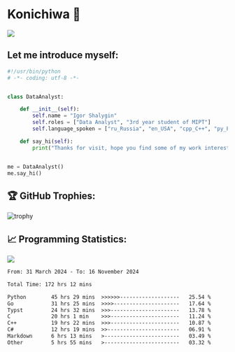 # Konichiwa 👋
![](https://komarev.com/ghpvc/?username=IgorFandre&color=brightgreen)

## Let me introduce myself:
```py
#!/usr/bin/python
# -*- coding: utf-8 -*-


class DataAnalyst:

    def __init__(self):
        self.name = "Igor Shalygin"
        self.roles = ["Data Analyst", "3rd year student of MIPT"]
        self.language_spoken = ["ru_Russia", "en_USA", "cpp_C++", "py_Python", "go_Golang"]

    def say_hi(self):
        print("Thanks for visit, hope you find some of my work interesting.")


me = DataAnalyst()
me.say_hi()
```

## 🏆 GitHub Trophies:
![trophy](https://github-profile-trophy.vercel.app/?username=IgorFandre&title=MultiLanguage,Repositories,Commits,Experience,PullRequest,Reviews)

## 📈 Programming Statistics:

![](https://github-profile-summary-cards.vercel.app/api/cards/profile-details?username=IgorFandre&theme=solarized_dark)

<!--START_SECTION:waka-->

```txt
From: 31 March 2024 - To: 16 November 2024

Total Time: 172 hrs 12 mins

Python        45 hrs 29 mins  >>>>>>-------------------   25.54 %
Go            31 hrs 25 mins  >>>>---------------------   17.64 %
Typst         24 hrs 32 mins  >>>----------------------   13.78 %
C             20 hrs 1 min    >>>----------------------   11.24 %
C++           19 hrs 22 mins  >>>----------------------   10.87 %
C#            12 hrs 19 mins  >>-----------------------   06.91 %
Markdown      6 hrs 13 mins   >------------------------   03.49 %
Other         5 hrs 55 mins   >------------------------   03.32 %
```

<!--END_SECTION:waka-->
